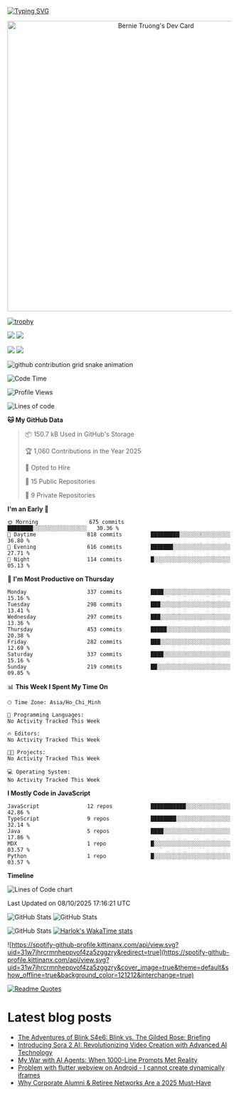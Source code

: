 [![Typing SVG](https://readme-typing-svg.demolab.com?font=Fira+Code&pause=1000&color=F37022&center=true&vCenter=true&random=true&width=435&lines=A+Senior+Student+at+FPT+University;A+Member+of+Japanese+Software+Club;A+Passionate+and+Curiosity+Developer)](https://git.io/typing-svg)

<div align="center">
   <a href="https://app.daily.dev/bernietruong">
      <img src="./devcard.png" width="652" alt="Bernie Truong's Dev Card"/>
   </a>
</div>

[![trophy](https://github-profile-trophy.vercel.app/?username=i-am-truong&theme=buddhism)](https://github.com/ryo-ma/github-profile-trophy)

![](https://raw.githubusercontent.com/i-am-truong/i-am-truong/master/generated/languages.svg#gh-dark-mode-only)
![](https://raw.githubusercontent.com/i-am-truong/i-am-truong/master/generated/overview.svg#gh-dark-mode-only)

![](https://raw.githubusercontent.com/i-am-truong/i-am-truong/master/generated/overview.svg#gh-light-mode-only)
![](https://raw.githubusercontent.com/i-am-truong/i-am-truong/master/generated/languages.svg#gh-light-mode-only)

<picture>
  <source
    media="(prefers-color-scheme: dark)"
    srcset="https://raw.githubusercontent.com/i-am-truong/i-am-truong/output/github-contribution-grid-snake-dark.svg"
  />
  <source
    media="(prefers-color-scheme: light)"
    srcset="https://raw.githubusercontent.com/i-am-truong/i-am-truong/output/github-contribution-grid-snake.svg"
  />
  <img
    alt="github contribution grid snake animation"
    src="https://raw.githubusercontent.com/i-am-truong/i-am-truong/output/github-contribution-grid-snake.svg"
  />
</picture>

<!--START_SECTION:waka-->
![Code Time](http://img.shields.io/badge/Code%20Time-14%20hrs%2031%20mins-blue)

![Profile Views](http://img.shields.io/badge/Profile%20Views-0-blue)

![Lines of code](https://img.shields.io/badge/From%20Hello%20World%20I%27ve%20Written-802.2%20thousand%20lines%20of%20code-blue)

**🐱 My GitHub Data** 

> 📦 150.7 kB Used in GitHub's Storage 
 > 
> 🏆 1,060 Contributions in the Year 2025
 > 
> 💼 Opted to Hire
 > 
> 📜 15 Public Repositories 
 > 
> 🔑 9 Private Repositories 
 > 
**I'm an Early 🐤** 

```text
🌞 Morning                675 commits         ████████░░░░░░░░░░░░░░░░░   30.36 % 
🌆 Daytime                818 commits         █████████░░░░░░░░░░░░░░░░   36.80 % 
🌃 Evening                616 commits         ███████░░░░░░░░░░░░░░░░░░   27.71 % 
🌙 Night                  114 commits         █░░░░░░░░░░░░░░░░░░░░░░░░   05.13 % 
```
📅 **I'm Most Productive on Thursday** 

```text
Monday                   337 commits         ████░░░░░░░░░░░░░░░░░░░░░   15.16 % 
Tuesday                  298 commits         ███░░░░░░░░░░░░░░░░░░░░░░   13.41 % 
Wednesday                297 commits         ███░░░░░░░░░░░░░░░░░░░░░░   13.36 % 
Thursday                 453 commits         █████░░░░░░░░░░░░░░░░░░░░   20.38 % 
Friday                   282 commits         ███░░░░░░░░░░░░░░░░░░░░░░   12.69 % 
Saturday                 337 commits         ████░░░░░░░░░░░░░░░░░░░░░   15.16 % 
Sunday                   219 commits         ██░░░░░░░░░░░░░░░░░░░░░░░   09.85 % 
```


📊 **This Week I Spent My Time On** 

```text
🕑︎ Time Zone: Asia/Ho_Chi_Minh

💬 Programming Languages: 
No Activity Tracked This Week

🔥 Editors: 
No Activity Tracked This Week

🐱‍💻 Projects: 
No Activity Tracked This Week

💻 Operating System: 
No Activity Tracked This Week
```

**I Mostly Code in JavaScript** 

```text
JavaScript               12 repos            ███████████░░░░░░░░░░░░░░   42.86 % 
TypeScript               9 repos             ████████░░░░░░░░░░░░░░░░░   32.14 % 
Java                     5 repos             ████░░░░░░░░░░░░░░░░░░░░░   17.86 % 
MDX                      1 repo              █░░░░░░░░░░░░░░░░░░░░░░░░   03.57 % 
Python                   1 repo              █░░░░░░░░░░░░░░░░░░░░░░░░   03.57 % 
```



**Timeline**

![Lines of Code chart](https://raw.githubusercontent.com/i-am-truong/i-am-truong/master/assets/bar_graph.png)


 Last Updated on 08/10/2025 17:16:21 UTC
<!--END_SECTION:waka-->

![GitHub Stats](https://github-readme-stats.vercel.app/api?username=i-am-truong&show=reviews,discussions_started,discussions_answered,prs_merged,prs_merged_percentage&theme=ambient_gradient&rank_icon=percentile&show_icons=true&include_all_commits=true&hide_border=true&count_private=true)
![GitHub Stats](https://streak-stats.demolab.com?user=i-am-truong&theme=ambient_gradient&hide_border=true)

![GitHub Stats](https://github-readme-stats.vercel.app/api/top-langs/?username=i-am-truong&theme=ambient_gradient&show_icons=true&hide_border=true&layout=compact)
[![Harlok's WakaTime stats](https://github-readme-stats.vercel.app/api/wakatime?username=iamtruong&theme=ambient_gradient&layout=compact&custom_title=Bernie%20Truong's%20WakaTime%20Stats)](https://github.com/anuraghazra/github-readme-stats)

![https://spotify-github-profile.kittinanx.com/api/view.svg?uid=31w7jhrcrmnheppvof4za5zggzry&redirect=true](https://spotify-github-profile.kittinanx.com/api/view.svg?uid=31w7jhrcrmnheppvof4za5zggzry&cover_image=true&theme=default&show_offline=true&background_color=121212&interchange=true)

[![Readme Quotes](https://quotes-github-readme.vercel.app/api?type=horizontal&theme=github_blue)](https://github.com/piyushsuthar/github-readme-quotes)


# Latest blog posts
<!-- BLOG-POST-LIST:START -->
- [The Adventures of Blink S4e6: Blink vs. The Gilded Rose: Briefing](https://dev.to/linkbenjamin/the-adventures-of-blink-s4e6-blink-vs-the-gilded-rose-briefing-403p)
- [Introducing Sora 2 AI: Revolutionizing Video Creation with Advanced AI Technology](https://dev.to/c_jordi_666570f401c202c50/introducing-sora-2-ai-revolutionizing-video-creation-with-advanced-ai-technology-18f0)
- [My War with AI Agents: When 1000-Line Prompts Met Reality](https://dev.to/xor01/my-war-with-ai-agents-when-1000-line-prompts-met-reality-j5n)
- [Problem with flutter webview on Android - I cannot create dynamically iframes](https://dev.to/chingiz_i_d177cab3ed5d28f/problem-with-flutter-webview-on-android-i-cannot-create-dynamically-iframes-2dna)
- [Why Corporate Alumni &amp; Retiree Networks Are a 2025 Must-Have](https://dev.to/shalom_guillermo_ecc62079/why-corporate-alumni-retiree-networks-are-a-2025-must-have-31h3)
<!-- BLOG-POST-LIST:END -->

<!-- START gadpp -->
